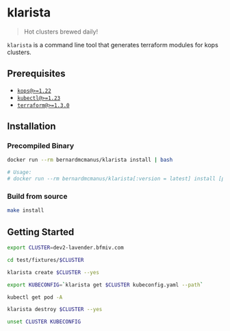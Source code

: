 # klarista

> Hot clusters brewed daily!

`klarista` is a command line tool that generates terraform modules for kops clusters.

## Prerequisites

- [`kops@>=1.22`](https://kubernetes.io/docs/setup/production-environment/tools/kops/)
- [`kubectl@>=1.23`](https://kubernetes.io/docs/tasks/tools/install-kubectl/)
- [`terraform@>=1.3.0`](https://www.terraform.io/downloads.html)

## Installation

### Precompiled Binary

```bash
docker run --rm bernardmcmanus/klarista install | bash

# Usage:
# docker run --rm bernardmcmanus/klarista[:version = latest] install [path = /usr/local/bin] | bash
```

### Build from source

```bash
make install
```

## Getting Started

```bash
export CLUSTER=dev2-lavender.bfmiv.com

cd test/fixtures/$CLUSTER

klarista create $CLUSTER --yes

export KUBECONFIG=`klarista get $CLUSTER kubeconfig.yaml --path`

kubectl get pod -A

klarista destroy $CLUSTER --yes

unset CLUSTER KUBECONFIG
```
